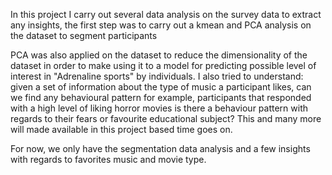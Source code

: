 In this project I carry out several data analysis on the survey data
to extract any insights, the first step was to carry out a kmean and PCA analysis on the dataset to segment participants

PCA was also applied on the dataset to reduce the dimensionality of the dataset in order to make using it to a model for predicting possible level of interest in "Adrenaline sports" by individuals.
I also tried to understand: given a set of information about the type of music a participant likes, can we find any behavioural pattern for example, participants that responded with a high level of liking horror movies is there a behaviour pattern with regards to their fears or favourite educational subject?
This and many more will made available in this project based time goes on.

For now, we only have the segmentation data analysis and a few insights with regards to favorites music and movie type.

